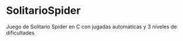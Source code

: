 # SolitarioSpider

Juego de Solitario Spider en C con jugadas automaticas y 3 niveles de dificultades
